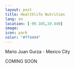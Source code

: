 ```yaml
--- 
layout: post 
title: Healthlife Nutrition
lang: en
location: [-99.105,19.440]
image: 
icon: park
color: "#ff4444"
--- 
```


<p>
Mario Juan Gurza - Mexico City



</p>
<p >
COMING SOON
</p>

